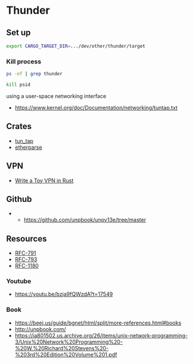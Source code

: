 # Thunder

## Set up

```bash
export CARGO_TARGET_DIR=.../dev/other/thunder/target
```

### Kill process

```bash
ps -ef | grep thunder
```

```bash
kill psid
```


using a user-space networking interface
- https://www.kernel.org/doc/Documentation/networking/tuntap.txt

## Crates
- [tun_tap](https://docs.rs/tun-tap/latest/tun_tap/)
- [etherparse](https://docs.rs/etherparse/latest/etherparse/)

## VPN
- [Write a Toy VPN in Rust](https://write.yiransheng.com/vpn)

## Github
- - https://github.com/unpbook/unpv13e/tree/master

## Resources
- [RFC-791](https://datatracker.ietf.org/doc/html/rfc791)
- [RFC-793](https://datatracker.ietf.org/doc/html/rfc793)
- [RFC-1180](https://datatracker.ietf.org/doc/html/rfc1180)

### Youtube
- https://youtu.be/bzja9fQWzdA?t=17549

### Book 
- https://beej.us/guide/bgnet/html/split/more-references.html#books 
- http://unpbook.com/
- https://ia801502.us.archive.org/26/items/unix-network-programming-3/Unix%20Network%20Programming%20-%20W.%20Richard%20Stevens%20-%203rd%20Edition%20Volume%201.pdf


